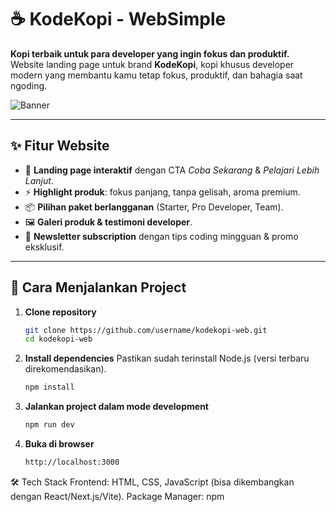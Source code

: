 # ☕ KodeKopi - WebSimple  

**Kopi terbaik untuk para developer yang ingin fokus dan produktif.**  
Website landing page untuk brand **KodeKopi**, kopi khusus developer modern yang membantu kamu tetap fokus, produktif, dan bahagia saat ngoding.  

![Banner](https://via.placeholder.com/1000x250.png?text=KodeKopi+-+Stay+Focused+Code+Better)

---

## ✨ Fitur Website
- 🎯 **Landing page interaktif** dengan CTA *Coba Sekarang* & *Pelajari Lebih Lanjut*.  
- ⚡ **Highlight produk**: fokus panjang, tanpa gelisah, aroma premium.  
- 📦 **Pilihan paket berlangganan** (Starter, Pro Developer, Team).  
- 🖼️ **Galeri produk & testimoni developer**.  
- 📧 **Newsletter subscription** dengan tips coding mingguan & promo eksklusif.  

---

## 🚀 Cara Menjalankan Project

1. **Clone repository**
   ```bash
   git clone https://github.com/username/kodekopi-web.git
   cd kodekopi-web
2. **Install dependencies**
   Pastikan sudah terinstall Node.js (versi terbaru direkomendasikan).
   ```bash
   npm install
3. **Jalankan project dalam mode development**
   ```bash
   npm run dev
4. **Buka di browser**
   ```bash
   http://localhost:3000
   
🛠️ Tech Stack
Frontend: HTML, CSS, JavaScript (bisa dikembangkan dengan React/Next.js/Vite).
Package Manager: npm
